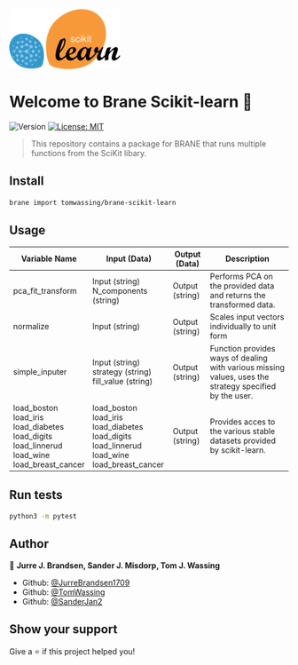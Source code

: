 <!-- Add a image to the readme -->
<img src="logo-braneskit.png" alt="SciKit logo" width="200"/>
<h1>Welcome to Brane Scikit-learn 👋</h1>
<p>
  <img alt="Version" src="https://img.shields.io/badge/version-1.0.0-blue.svg?cacheSeconds=2592000" />
  <a href="#" target="_blank">
    <img alt="License: MIT" src="https://img.shields.io/badge/License-MIT-yellow.svg" />
  </a>
</p>

> This repository contains a package for BRANE that runs multiple functions from the SciKit libary.

## Install

```sh
brane import tomwassing/brane-scikit-learn
```

## Usage

| Variable Name                                                                              | Input (Data)                                                                               | Output (Data)    | Description                                                                                               |
|--------------------------------------------------------------------------------------------|--------------------------------------------------------------------------------------------|------------------|-----------------------------------------------------------------------------------------------------------|
|  pca_fit_transform                                                                         | Input (string)<br />  N_components (string)                                                       |  Output (string) | Performs PCA on the provided data and returns the transformed data.                                       |
| normalize                                                                                  | Input (string)                                                                             | Output (string)  | Scales input vectors individually to unit form                                                            |
|   simple_inputer                                                                           |  Input (string) <br /> strategy (string) <br /> fill_value (string)                                      |   Output (string)  | Function provides ways of dealing with various  missing values, uses the  strategy specified by the user. |
| load_boston <br /> load_iris <br /> load_diabetes <br /> load_digits <br /> load_linnerud <br /> load_wine <br /> load_breast_cancer | load_boston <br /> load_iris <br /> load_diabetes <br /> load_digits <br />  load_linnerud <br /> load_wine <br /> load_breast_cancer |    Output (string) |   Provides acces to the various stable datasets  provided by scikit-learn.                                |



## Run tests

```sh
python3 -m pytest
```

## Author

👤 **Jurre J. Brandsen, Sander J. Misdorp, Tom J. Wassing**

* Github: [@JurreBrandsen1709](https://github.com/JurreBrandsen1709)
* Github: [@TomWassing](https://github.com/tomwassing)
* Github: [@SanderJan2](https://github.com/SanderJan2)

## Show your support

Give a ⭐️ if this project helped you!

